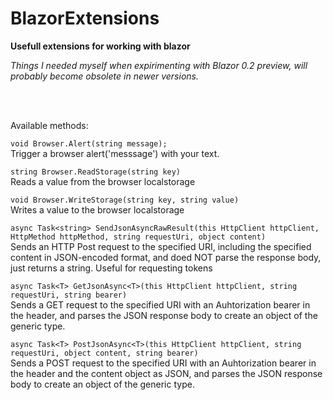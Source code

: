 # BlazorExtensions
**Usefull extensions for working with blazor**

*Things I needed myself when expirimenting with Blazor 0.2 preview, will probably become obsolete in newer versions.*

<br/><br/>

Available methods:

```void Browser.Alert(string message);```<br/>
 Trigger a browser alert('messsage') with your text.

```string Browser.ReadStorage(string key)```<br/>
Reads a value from the browser localstorage

```void Browser.WriteStorage(string key, string value)```<br/>
 Writes a value to the browser localstorage


```async Task<string> SendJsonAsyncRawResult(this HttpClient httpClient, HttpMethod httpMethod, string requestUri, object content)```<br/>
Sends an HTTP Post request to the specified URI, including the specified content in JSON-encoded format, and doed NOT parse the response body, just returns a string. Useful for requesting tokens

```async Task<T> GetJsonAsync<T>(this HttpClient httpClient, string requestUri, string bearer) ```<br/>
       Sends a GET request to the specified URI with an Auhtorization bearer in the header, and parses the JSON response body to create an object of the generic type.


```async Task<T> PostJsonAsync<T>(this HttpClient httpClient, string requestUri, object content, string bearer) ```<br/>
       Sends a POST request to the specified URI with an Auhtorization bearer in the header and the content object as JSON, and parses the JSON response body to create an object of the generic type.
